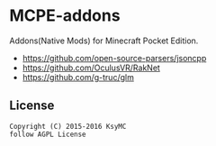 # MCPE-addons

Addons(Native Mods) for Minecraft Pocket Edition.

- https://github.com/open-source-parsers/jsoncpp
- https://github.com/OculusVR/RakNet
- https://github.com/g-truc/glm

## License
```
Copyright (C) 2015-2016 KsyMC
follow AGPL License
```
